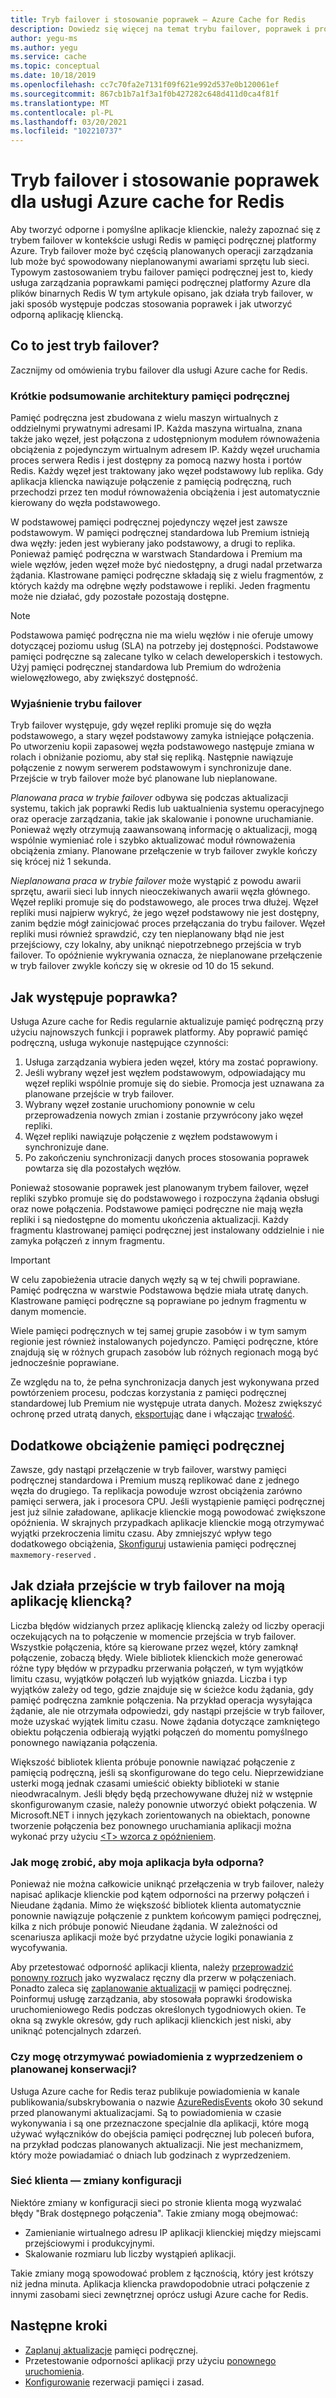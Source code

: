 ```yaml
---
title: Tryb failover i stosowanie poprawek — Azure Cache for Redis
description: Dowiedz się więcej na temat trybu failover, poprawek i procesu aktualizacji dla usługi Azure cache for Redis.
author: yegu-ms
ms.author: yegu
ms.service: cache
ms.topic: conceptual
ms.date: 10/18/2019
ms.openlocfilehash: cc7c70fa2e7131f09f621e992d537e0b120061ef
ms.sourcegitcommit: 867cb1b7a1f3a1f0b427282c648d411d0ca4f81f
ms.translationtype: MT
ms.contentlocale: pl-PL
ms.lasthandoff: 03/20/2021
ms.locfileid: "102210737"
---
```

# <a name="failover-and-patching-for-azure-cache-for-redis"></a>Tryb failover i stosowanie poprawek dla usługi Azure cache for Redis

Aby tworzyć odporne i pomyślne aplikacje klienckie, należy zapoznać się z trybem failover w kontekście usługi Redis w pamięci podręcznej platformy Azure. Tryb failover może być częścią planowanych operacji zarządzania lub może być spowodowany nieplanowanymi awariami sprzętu lub sieci. Typowym zastosowaniem trybu failover pamięci podręcznej jest to, kiedy usługa zarządzania poprawkami pamięci podręcznej platformy Azure dla plików binarnych Redis W tym artykule opisano, jak działa tryb failover, w jaki sposób występuje podczas stosowania poprawek i jak utworzyć odporną aplikację kliencką.

## <a name="what-is-a-failover"></a>Co to jest tryb failover?

Zacznijmy od omówienia trybu failover dla usługi Azure cache for Redis.

### <a name="a-quick-summary-of-cache-architecture"></a>Krótkie podsumowanie architektury pamięci podręcznej

Pamięć podręczna jest zbudowana z wielu maszyn wirtualnych z oddzielnymi prywatnymi adresami IP. Każda maszyna wirtualna, znana także jako węzeł, jest połączona z udostępnionym modułem równoważenia obciążenia z pojedynczym wirtualnym adresem IP. Każdy węzeł uruchamia proces serwera Redis i jest dostępny za pomocą nazwy hosta i portów Redis. Każdy węzeł jest traktowany jako węzeł podstawowy lub replika. Gdy aplikacja kliencka nawiązuje połączenie z pamięcią podręczną, ruch przechodzi przez ten moduł równoważenia obciążenia i jest automatycznie kierowany do węzła podstawowego.

W podstawowej pamięci podręcznej pojedynczy węzeł jest zawsze podstawowym. W pamięci podręcznej standardowa lub Premium istnieją dwa węzły: jeden jest wybierany jako podstawowy, a drugi to replika. Ponieważ pamięć podręczna w warstwach Standardowa i Premium ma wiele węzłów, jeden węzeł może być niedostępny, a drugi nadal przetwarza żądania. Klastrowane pamięci podręczne składają się z wielu fragmentów, z których każdy ma odrębne węzły podstawowe i repliki. Jeden fragmentu może nie działać, gdy pozostałe pozostają dostępne.

> [!NOTE]
> Podstawowa pamięć podręczna nie ma wielu węzłów i nie oferuje umowy dotyczącej poziomu usług (SLA) na potrzeby jej dostępności. Podstawowe pamięci podręczne są zalecane tylko w celach deweloperskich i testowych. Użyj pamięci podręcznej standardowa lub Premium do wdrożenia wielowęzłowego, aby zwiększyć dostępność.

### <a name="explanation-of-a-failover"></a>Wyjaśnienie trybu failover

Tryb failover występuje, gdy węzeł repliki promuje się do węzła podstawowego, a stary węzeł podstawowy zamyka istniejące połączenia. Po utworzeniu kopii zapasowej węzła podstawowego następuje zmiana w rolach i obniżanie poziomu, aby stał się repliką. Następnie nawiązuje połączenie z nowym serwerem podstawowym i synchronizuje dane. Przejście w tryb failover może być planowane lub nieplanowane.

*Planowana praca w trybie failover* odbywa się podczas aktualizacji systemu, takich jak poprawki Redis lub uaktualnienia systemu operacyjnego oraz operacje zarządzania, takie jak skalowanie i ponowne uruchamianie. Ponieważ węzły otrzymują zaawansowaną informację o aktualizacji, mogą wspólnie wymieniać role i szybko aktualizować moduł równoważenia obciążenia zmiany. Planowane przełączenie w tryb failover zwykle kończy się krócej niż 1 sekunda.

*Nieplanowana praca w trybie failover* może wystąpić z powodu awarii sprzętu, awarii sieci lub innych nieoczekiwanych awarii węzła głównego. Węzeł repliki promuje się do podstawowego, ale proces trwa dłużej. Węzeł repliki musi najpierw wykryć, że jego węzeł podstawowy nie jest dostępny, zanim będzie mógł zainicjować proces przełączania do trybu failover. Węzeł repliki musi również sprawdzić, czy ten nieplanowany błąd nie jest przejściowy, czy lokalny, aby uniknąć niepotrzebnego przejścia w tryb failover. To opóźnienie wykrywania oznacza, że nieplanowane przełączenie w tryb failover zwykle kończy się w okresie od 10 do 15 sekund.

## <a name="how-does-patching-occur"></a>Jak występuje poprawka?

Usługa Azure cache for Redis regularnie aktualizuje pamięć podręczną przy użyciu najnowszych funkcji i poprawek platformy. Aby poprawić pamięć podręczną, usługa wykonuje następujące czynności:

1. Usługa zarządzania wybiera jeden węzeł, który ma zostać poprawiony.
1. Jeśli wybrany węzeł jest węzłem podstawowym, odpowiadający mu węzeł repliki wspólnie promuje się do siebie. Promocja jest uznawana za planowane przejście w tryb failover.
1. Wybrany węzeł zostanie uruchomiony ponownie w celu przeprowadzenia nowych zmian i zostanie przywrócony jako węzeł repliki.
1. Węzeł repliki nawiązuje połączenie z węzłem podstawowym i synchronizuje dane.
1. Po zakończeniu synchronizacji danych proces stosowania poprawek powtarza się dla pozostałych węzłów.

Ponieważ stosowanie poprawek jest planowanym trybem failover, węzeł repliki szybko promuje się do podstawowego i rozpoczyna żądania obsługi oraz nowe połączenia. Podstawowe pamięci podręczne nie mają węzła repliki i są niedostępne do momentu ukończenia aktualizacji. Każdy fragmentu klastrowanej pamięci podręcznej jest instalowany oddzielnie i nie zamyka połączeń z innym fragmentu.

> [!IMPORTANT]
> W celu zapobieżenia utracie danych węzły są w tej chwili poprawiane. Pamięć podręczna w warstwie Podstawowa będzie miała utratę danych. Klastrowane pamięci podręczne są poprawiane po jednym fragmentu w danym momencie.

Wiele pamięci podręcznych w tej samej grupie zasobów i w tym samym regionie jest również instalowanych pojedynczo.  Pamięci podręczne, które znajdują się w różnych grupach zasobów lub różnych regionach mogą być jednocześnie poprawiane.

Ze względu na to, że pełna synchronizacja danych jest wykonywana przed powtórzeniem procesu, podczas korzystania z pamięci podręcznej standardowej lub Premium nie występuje utrata danych. Możesz zwiększyć ochronę przed utratą danych, [eksportując](cache-how-to-import-export-data.md#export) dane i włączając [trwałość](cache-how-to-premium-persistence.md).

## <a name="additional-cache-load"></a>Dodatkowe obciążenie pamięci podręcznej

Zawsze, gdy nastąpi przełączenie w tryb failover, warstwy pamięci podręcznej standardowa i Premium muszą replikować dane z jednego węzła do drugiego. Ta replikacja powoduje wzrost obciążenia zarówno pamięci serwera, jak i procesora CPU. Jeśli wystąpienie pamięci podręcznej jest już silnie załadowane, aplikacje klienckie mogą powodować zwiększone opóźnienia. W skrajnych przypadkach aplikacje klienckie mogą otrzymywać wyjątki przekroczenia limitu czasu. Aby zmniejszyć wpływ tego dodatkowego obciążenia, [Skonfiguruj](cache-configure.md#memory-policies) ustawienia pamięci podręcznej `maxmemory-reserved` .

## <a name="how-does-a-failover-affect-my-client-application"></a>Jak działa przejście w tryb failover na moją aplikację kliencką?

Liczba błędów widzianych przez aplikację kliencką zależy od liczby operacji oczekujących na to połączenie w momencie przejścia w tryb failover. Wszystkie połączenia, które są kierowane przez węzeł, który zamknął połączenie, zobaczą błędy. Wiele bibliotek klienckich może generować różne typy błędów w przypadku przerwania połączeń, w tym wyjątków limitu czasu, wyjątków połączeń lub wyjątków gniazda. Liczba i typ wyjątków zależy od tego, gdzie znajduje się w ścieżce kodu żądania, gdy pamięć podręczna zamknie połączenia. Na przykład operacja wysyłająca żądanie, ale nie otrzymała odpowiedzi, gdy nastąpi przejście w tryb failover, może uzyskać wyjątek limitu czasu. Nowe żądania dotyczące zamkniętego obiektu połączenia odbierają wyjątki połączeń do momentu pomyślnego ponownego nawiązania połączenia.

Większość bibliotek klienta próbuje ponownie nawiązać połączenie z pamięcią podręczną, jeśli są skonfigurowane do tego celu. Nieprzewidziane usterki mogą jednak czasami umieścić obiekty biblioteki w stanie nieodwracalnym. Jeśli błędy będą przechowywane dłużej niż w wstępnie skonfigurowanym czasie, należy ponownie utworzyć obiekt połączenia. W Microsoft.NET i innych językach zorientowanych na obiektach, ponowne tworzenie połączenia bez ponownego uruchamiania aplikacji można wykonać przy użyciu [ \<T\> wzorca z opóźnieniem](https://gist.github.com/JonCole/925630df72be1351b21440625ff2671f#reconnecting-with-lazyt-pattern).

### <a name="how-do-i-make-my-application-resilient"></a>Jak mogę zrobić, aby moja aplikacja była odporna?

Ponieważ nie można całkowicie uniknąć przełączenia w tryb failover, należy napisać aplikacje klienckie pod kątem odporności na przerwy połączeń i Nieudane żądania. Mimo że większość bibliotek klienta automatycznie ponownie nawiązuje połączenie z punktem końcowym pamięci podręcznej, kilka z nich próbuje ponowić Nieudane żądania. W zależności od scenariusza aplikacji może być przydatne użycie logiki ponawiania z wycofywania.

Aby przetestować odporność aplikacji klienta, należy [przeprowadzić ponowny rozruch](cache-administration.md#reboot) jako wyzwalacz ręczny dla przerw w połączeniach. Ponadto zaleca się [zaplanowanie aktualizacji](cache-administration.md#schedule-updates) w pamięci podręcznej. Poinformuj usługę zarządzania, aby stosowała poprawki środowiska uruchomieniowego Redis podczas określonych tygodniowych okien. Te okna są zwykle okresów, gdy ruch aplikacji klienckich jest niski, aby uniknąć potencjalnych zdarzeń.

### <a name="can-i-be-notified-in-advance-of-a-planned-maintenance"></a>Czy mogę otrzymywać powiadomienia z wyprzedzeniem o planowanej konserwacji?

Usługa Azure cache for Redis teraz publikuje powiadomienia w kanale publikowania/subskrybowania o nazwie [AzureRedisEvents](https://github.com/Azure/AzureCacheForRedis/blob/main/AzureRedisEvents.md) około 30 sekund przed planowanymi aktualizacjami. Są to powiadomienia w czasie wykonywania i są one przeznaczone specjalnie dla aplikacji, które mogą używać wyłączników do obejścia pamięci podręcznej lub poleceń bufora, na przykład podczas planowanych aktualizacji. Nie jest mechanizmem, który może powiadamiać o dniach lub godzinach z wyprzedzeniem.

### <a name="client-network-configuration-changes"></a>Sieć klienta — zmiany konfiguracji

Niektóre zmiany w konfiguracji sieci po stronie klienta mogą wyzwalać błędy "Brak dostępnego połączenia". Takie zmiany mogą obejmować:

- Zamienianie wirtualnego adresu IP aplikacji klienckiej między miejscami przejściowymi i produkcyjnymi.
- Skalowanie rozmiaru lub liczby wystąpień aplikacji.

Takie zmiany mogą spowodować problem z łącznością, który jest krótszy niż jedna minuta. Aplikacja kliencka prawdopodobnie utraci połączenie z innymi zasobami sieci zewnętrznej oprócz usługi Azure cache for Redis.

## <a name="next-steps"></a>Następne kroki

- [Zaplanuj aktualizacje](cache-administration.md#schedule-updates) pamięci podręcznej.
- Przetestowanie odporności aplikacji przy użyciu [ponownego uruchomienia](cache-administration.md#reboot).
- [Konfigurowanie](cache-configure.md#memory-policies) rezerwacji pamięci i zasad.
